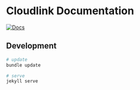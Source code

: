 # Cloudlink Documentation

[![Docs](https://img.shields.io/badge/docs-Jekyll-blue)](https://abichinger.github.io/odoo_cloud_link_docs/18.0/)

## Development

```bash
# update
bundle update

# serve
jekyll serve

```
